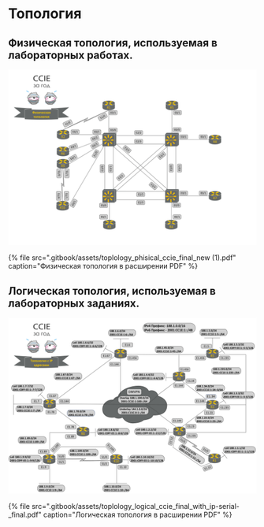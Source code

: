 # Топология

##  Физическая топология, используемая в лабораторных работах. <a id="physic"></a>

![&#x424;&#x438;&#x437;&#x438;&#x447;&#x435;&#x441;&#x43A;&#x430;&#x44F; &#x442;&#x43E;&#x43F;&#x43E;&#x43B;&#x43E;&#x433;&#x438;&#x44F;](.gitbook/assets/toplology_phisical_ccie_final_new-1.png)

{% file src=".gitbook/assets/toplology\_phisical\_ccie\_final\_new \(1\).pdf" caption="Физическая топология в расширении PDF" %}

## Логическая топология, используемая в лабораторных заданиях. <a id="logic"></a>

![&#x41B;&#x43E;&#x433;&#x438;&#x447;&#x435;&#x441;&#x43A;&#x430;&#x44F; &#x442;&#x43E;&#x43F;&#x43E;&#x43B;&#x43E;&#x433;&#x438;&#x44F;](.gitbook/assets/toplology_logical_ccie_final_with_ip-serial-_final-1.png)

{% file src=".gitbook/assets/toplology\_logical\_ccie\_final\_with\_ip-serial-\_final.pdf" caption="Логическая топология в расширении PDF" %}

